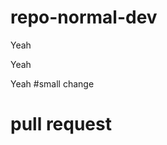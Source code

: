 # repo-normal-dev






Yeah






Yeah






Yeah
#small change





















# pull request
